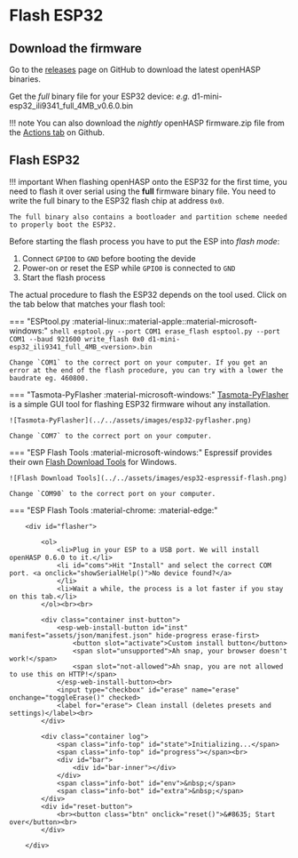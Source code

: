 # Flash ESP32

## Download the firmware

Go to the [releases](https://github.com/HASwitchPlate/openHASP/releases) page on GitHub to download the latest openHASP binaries.

Get the *full* binary file for your ESP32 device: *e.g.* d1-mini-esp32_ili9341_full_4MB_v0.6.0.bin

!!! note
    You can also download the *nightly* openHASP firmware.zip file from the [Actions tab](https://github.com/HASwitchPlate/openHASP/actions) on Github.


## Flash ESP32

!!! important
    When flashing openHASP onto the ESP32 for the first time, you need to flash it over serial using the **full** firmware binary file.
    You need to write the full binary to the ESP32 flash chip at address `0x0`.

    The full binary also contains a bootloader and partition scheme needed to properly boot the ESP32.

Before starting the flash process you have to put the ESP into *flash mode*:

1. Connect `GPIO0` to `GND` before booting the devide
2. Power-on or reset the ESP while `GPIO0` is connected to `GND`
3. Start the flash process

The actual procedure to flash the ESP32 depends on the tool used. Click on the tab below that matches your flash tool:

=== "ESPtool.py :material-linux::material-apple::material-microsoft-windows:"
    ```shell
    esptool.py --port COM1 erase_flash
    esptool.py --port COM1 --baud 921600 write_flash 0x0 d1-mini-esp32_ili9341_full_4MB_<version>.bin
    ```

    Change `COM1` to the correct port on your computer. If you get an error at the end of the flash procedure, you can try with a lower the baudrate eg. 460800.

=== "Tasmota-PyFlasher :material-microsoft-windows:"
    [Tasmota-PyFlasher](https://github.com/tasmota/tasmota-pyflasher/releases/tag/1.0) is a simple GUI tool for flashing ESP32 firmware wihout any installation.

    ![Tasmota-PyFlasher](../../assets/images/esp32-pyflasher.png)

    Change `COM7` to the correct port on your computer.

=== "ESP Flash Tools :material-microsoft-windows:"
    Espressif provides their own [Flash Download Tools](https://www.espressif.com/en/support/download/other-tools) for Windows.

    ![Flash Download Tools](../../assets/images/esp32-espressif-flash.png)

    Change `COM90` to the correct port on your computer.

=== "ESP Flash Tools :material-chrome: :material-edge:"

        <div id="flasher">

            <ol>
                <li>Plug in your ESP to a USB port. We will install openHASP 0.6.0 to it.</li>
                <li id="coms">Hit "Install" and select the correct COM port. <a onclick="showSerialHelp()">No device found?</a>
                </li>
                <li>Wait a while, the process is a lot faster if you stay on this tab.</li>
            </ol><br><br>

            <div class="container inst-button">
                <esp-web-install-button id="inst" manifest="assets/json/manifest.json" hide-progress erase-first>
                    <button slot="activate">Custom install button</button>
                    <span slot="unsupported">Ah snap, your browser doesn't work!</span>
                    <span slot="not-allowed">Ah snap, you are not allowed to use this on HTTP!</span>
                </esp-web-install-button><br>
                <input type="checkbox" id="erase" name="erase" onchange="toggleErase()" checked>
                <label for="erase"> Clean install (deletes presets and settings)</label><br>
            </div>

            <div class="container log">
                <span class="info-top" id="state">Initializing...</span>
                <span class="info-top" id="progress"></span><br>
                <div id="bar">
                    <div id="bar-inner"></div>
                </div>
                <span class="info-bot" id="env">&nbsp;</span>
                <span class="info-bot" id="extra">&nbsp;</span>
            </div>
            <div id="reset-button">
                <br><button class="btn" onclick="reset()">&#8635; Start over</button><br>
            </div>
            
        </div>


